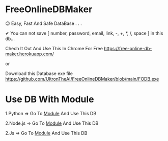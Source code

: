 # FreeOnlineDBMaker

😉 Easy, Fast And Safe DataBase . . .

✔ You can not save [ number, password, email, link, -, +, *, /, space ] in this db...

Chech It Out And Use This In Chrome For Free  https://free-online-db-maker.herokuapp.com/

or

Download this Database exe file  https://github.com/UltronTheAI/FreeOnlineDBMaker/blob/main/FODB.exe


# Use DB With Module

  1.Python => Go To <a href="https://ultrontheai.github.io/FreeOnlineDBMaker/module/Python.html">Module</a> And Use This DB
  
  2.Node.js => Go To <a href="https://ultrontheai.github.io/FreeOnlineDBMaker/module/FODB.html">Module</a> And Use This DB
  
  2.Js => Go To <a href="https://ultrontheai.github.io/FreeOnlineDBMaker/module/JS.html">Module</a> And Use This DB


